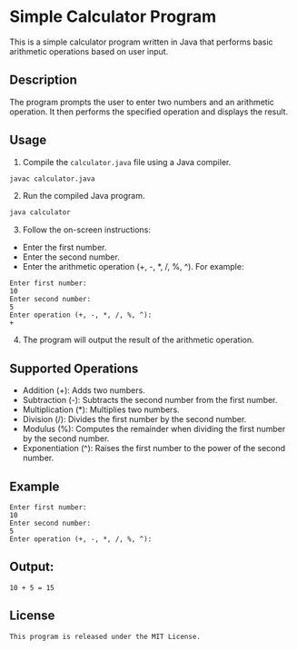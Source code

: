 # Simple Calculator Program

This is a simple calculator program written in Java that performs basic arithmetic operations based on user input.

## Description

The program prompts the user to enter two numbers and an arithmetic operation. It then performs the specified operation and displays the result.

## Usage
1. Compile the `calculator.java` file using a Java compiler.

```bash
javac calculator.java
```
2. Run the compiled Java program.
```bash
java calculator
```
3. Follow the on-screen instructions:
- Enter the first number.
- Enter the second number.
- Enter the arithmetic operation (+, -, *, /, %, ^).
For example:
```
Enter first number:
10
Enter second number:
5
Enter operation (+, -, *, /, %, ^):
+
```
4. The program will output the result of the arithmetic operation.
## Supported Operations
- Addition (+): Adds two numbers.
- Subtraction (-): Subtracts the second number from the first number.
- Multiplication (*): Multiplies two numbers.
- Division (/): Divides the first number by the second number.
- Modulus (%): Computes the remainder when dividing the first number by the second number.
- Exponentiation (^): Raises the first number to the power of the second number.
## Example
```
Enter first number:
10
Enter second number:
5
Enter operation (+, -, *, /, %, ^):
```
## Output:
```
10 + 5 = 15
```
## License
```
This program is released under the MIT License.
```